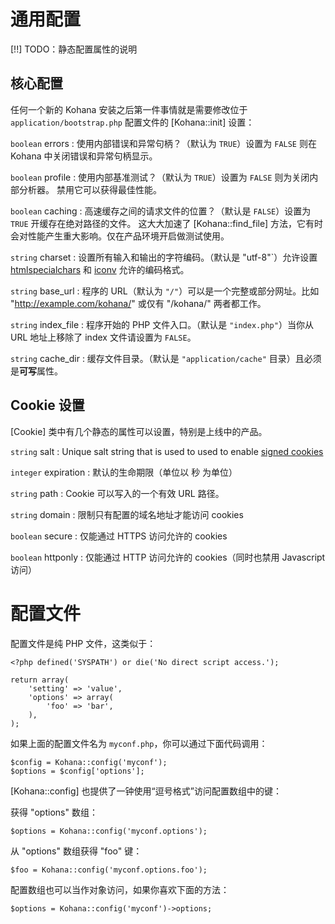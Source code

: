 ﻿# 通用配置

[!!] TODO：静态配置属性的说明

## 核心配置

任何一个新的 Kohana 安装之后第一件事情就是需要修改位于 `application/bootstrap.php` 配置文件的 [Kohana::init] 设置：

`boolean` errors
:   使用内部错误和异常句柄？（默认为 `TRUE`）设置为 `FALSE` 则在 Kohana 中关闭错误和异常句柄显示。

`boolean` profile
:   使用内部基准测试？（默认为 `TRUE`）设置为 `FALSE` 则为关闭内部分析器。
    禁用它可以获得最佳性能。

`boolean` caching
:   高速缓存之间的请求文件的位置？（默认是 `FALSE`）设置为 `TRUE` 开缓存在绝对路径的文件。
	这大大加速了 [Kohana::find_file] 方法，它有时会对性能产生重大影响。仅在产品环境开启做测试使用。

`string` charset
:   设置所有输入和输出的字符编码。（默认是 "utf-8"`）允许设置 [htmlspecialchars](http://php.net/htmlspecialchars) 和 [iconv](http://php.net/iconv) 允许的编码格式。

`string` base_url
:   程序的 URL（默认为 `"/"`）可以是一个完整或部分网址。比如 "http://example.com/kohana/" 或仅有 "/kohana/" 两者都工作。

`string` index_file
:   程序开始的 PHP 文件入口。（默认是 `"index.php"`）当你从 URL 地址上移除了 index 文件请设置为 `FALSE`。

`string` cache_dir
:   缓存文件目录。（默认是 `"application/cache"` 目录）且必须是**可写**属性。

## Cookie 设置

[Cookie] 类中有几个静态的属性可以设置，特别是上线中的产品。

`string` salt
:   Unique salt string that is used to used to enable [signed cookies](security.cookies)

`integer` expiration
:   默认的生命期限（单位以 秒 为单位）

`string` path
:   Cookie 可以写入的一个有效 URL 路径。

`string` domain
:   限制只有配置的域名地址才能访问 cookies

`boolean` secure
:   仅能通过 HTTPS 访问允许的 cookies

`boolean` httponly
:   仅能通过 HTTP 访问允许的 cookies（同时也禁用 Javascript 访问）

# 配置文件

配置文件是纯 PHP 文件，这类似于：

~~~
<?php defined('SYSPATH') or die('No direct script access.');

return array(
    'setting' => 'value',
    'options' => array(
        'foo' => 'bar',
    ),
);
~~~

如果上面的配置文件名为 `myconf.php`，你可以通过下面代码调用：

~~~
$config = Kohana::config('myconf');
$options = $config['options'];
~~~

[Kohana::config] 也提供了一钟使用“逗号格式”访问配置数组中的键：

获得 "options" 数组：

~~~
$options = Kohana::config('myconf.options');
~~~

从 "options" 数组获得 "foo" 键：

~~~
$foo = Kohana::config('myconf.options.foo');
~~~

配置数组也可以当作对象访问，如果你喜欢下面的方法：

~~~
$options = Kohana::config('myconf')->options;
~~~